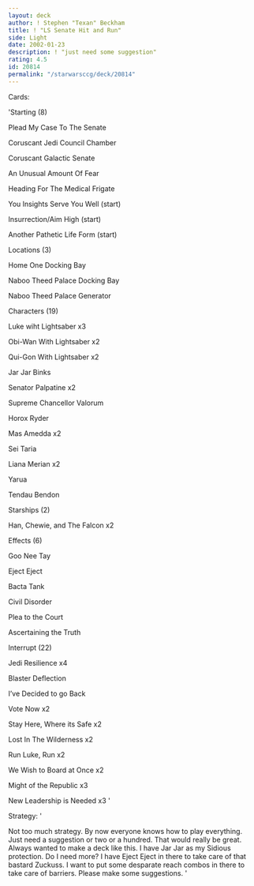```yaml
---
layout: deck
author: ! Stephen "Texan" Beckham
title: ! "LS Senate Hit and Run"
side: Light
date: 2002-01-23
description: ! "just need some suggestion"
rating: 4.5
id: 20814
permalink: "/starwarsccg/deck/20814"
---
```

Cards: 

'Starting (8) 

Plead My Case To The Senate 

Coruscant Jedi Council Chamber 

Coruscant Galactic Senate 

An Unusual Amount Of Fear 

Heading For The Medical Frigate 

You Insights Serve You Well (start) 

Insurrection/Aim High (start) 

Another Pathetic Life Form (start) 


Locations (3) 

Home One Docking Bay 

Naboo Theed Palace Docking Bay 

Naboo Theed Palace Generator 


Characters (19) 

Luke wiht Lightsaber x3 

Obi-Wan With Lightsaber x2 

Qui-Gon With Lightsaber x2 

Jar Jar Binks

Senator Palpatine x2 

Supreme Chancellor Valorum 

Horox Ryder

Mas Amedda x2

Sei Taria 

Liana Merian x2

Yarua

Tendau Bendon 



Starships (2) 

Han, Chewie, and The Falcon x2 


Effects (6) 

Goo Nee Tay 

Eject Eject

Bacta Tank

Civil Disorder 

Plea to the Court 

Ascertaining the Truth


Interrupt (22) 

Jedi Resilience x4 

Blaster Deflection

I’ve Decided to go Back

Vote Now x2

Stay Here, Where its Safe x2

Lost In The Wilderness x2 

Run Luke, Run x2

We Wish to Board at Once x2

Might of the Republic x3

New Leadership is Needed x3 '

Strategy: '

Not too much strategy.  By now everyone knows how to play everything.  Just need a suggestion or two or a hundred.  That would really be great.  Always wanted to make a deck like this.   I have Jar Jar as my Sidious protection.  Do I need more?  I have Eject Eject in there to take care of that bastard Zuckuss.  I want to put some desparate reach combos in there to take care of barriers.  Please make some suggestions. '
